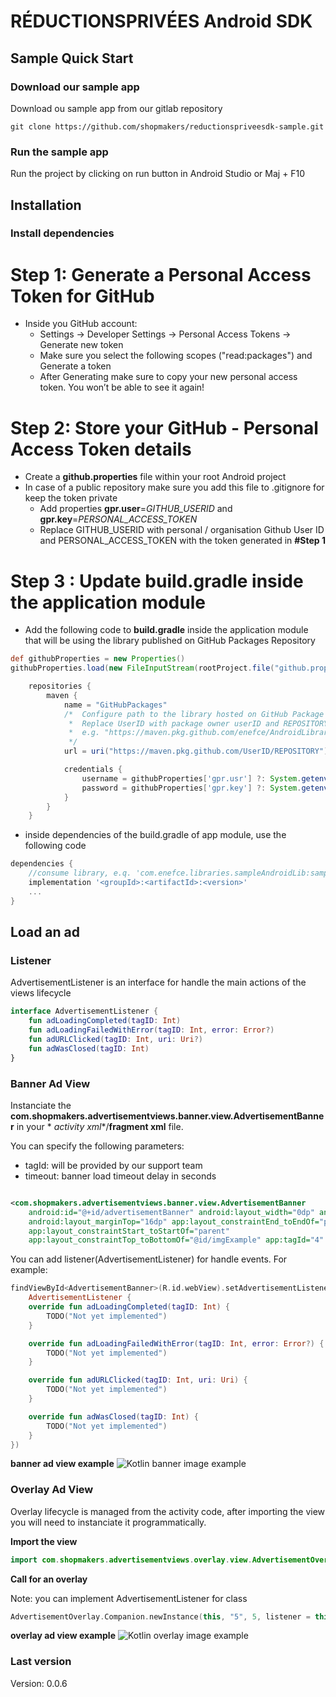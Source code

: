 # RÉDUCTIONSPRIVÉES Android SDK

## Sample Quick Start

### Download our sample app

Download ou sample app from our gitlab repository

```
git clone https://github.com/shopmakers/reductionspriveesdk-sample.git
```

### Run the sample app

Run the project by clicking on run button in Android Studio or Maj + F10

## Installation

### Install dependencies

# Step 1: Generate a Personal Access Token for GitHub

- Inside you GitHub account:
    - Settings -> Developer Settings -> Personal Access Tokens -> Generate new token
    - Make sure you select the following scopes ("read:packages") and Generate a token
    - After Generating make sure to copy your new personal access token. You won’t be able to see it
      again!

# Step 2: Store your GitHub - Personal Access Token details

- Create a **github.properties** file within your root Android project
- In case of a public repository make sure you add this file to .gitignore for keep the token
  private
    - Add properties **gpr.user**=*GITHUB_USERID* and **gpr.key**=*PERSONAL_ACCESS_TOKEN*
    - Replace GITHUB_USERID with personal / organisation Github User ID and PERSONAL_ACCESS_TOKEN
      with the token generated in **#Step 1**

# Step 3 : Update build.gradle inside the application module

- Add the following code to **build.gradle** inside the application module that will be using the
  library published on GitHub Packages Repository

```gradle
def githubProperties = new Properties()
githubProperties.load(new FileInputStream(rootProject.file("github.properties")))  
```

```gradle
    repositories {
        maven {
            name = "GitHubPackages"
            /*  Configure path to the library hosted on GitHub Package Registry
             *  Replace UserID with package owner userID and REPOSITORY with the repository name
             *  e.g. "https://maven.pkg.github.com/enefce/AndroidLibraryForGitHubPackagesDemo"
             */
            url = uri("https://maven.pkg.github.com/UserID/REPOSITORY")

            credentials {
                username = githubProperties['gpr.usr'] ?: System.getenv("GPR_USER")
                password = githubProperties['gpr.key'] ?: System.getenv("GPR_API_KEY")
            }
        }
    }
```

- inside dependencies of the build.gradle of app module, use the following code

```gradle
dependencies {
    //consume library, e.q. 'com.enefce.libraries.sampleAndroidLib:sampleandroidlib:1.0.5'
    implementation '<groupId>:<artifactId>:<version>'
	...
}
```

## Load an ad

### Listener

AdvertisementListener is an interface for handle the main actions of the views lifecycle

```kotlin
interface AdvertisementListener {
    fun adLoadingCompleted(tagID: Int)
    fun adLoadingFailedWithError(tagID: Int, error: Error?)
    fun adURLClicked(tagID: Int, uri: Uri?)
    fun adWasClosed(tagID: Int)
}
```

### Banner Ad View

Instanciate the **com.shopmakers.advertisementviews.banner.view.AdvertisementBanner** in your *
*activity xml**/**fragment xml** file.

You can specify the following parameters:

- tagId: will be provided by our support team
- timeout: banner load timeout delay in seconds

```xml

<com.shopmakers.advertisementviews.banner.view.AdvertisementBanner
    android:id="@+id/advertisementBanner" android:layout_width="0dp" android:layout_height="150dp"
    android:layout_marginTop="16dp" app:layout_constraintEnd_toEndOf="parent"
    app:layout_constraintStart_toStartOf="parent"
    app:layout_constraintTop_toBottomOf="@id/imgExample" app:tagId="4" app:timeout="5" />
```

You can add listener(AdvertisementListener) for handle events. For example:

```kotlin
findViewById<AdvertisementBanner>(R.id.webView).setAdvertisementListener(object :
    AdvertisementListener {
    override fun adLoadingCompleted(tagID: Int) {
        TODO("Not yet implemented")
    }

    override fun adLoadingFailedWithError(tagID: Int, error: Error?) {
        TODO("Not yet implemented")
    }

    override fun adURLClicked(tagID: Int, uri: Uri) {
        TODO("Not yet implemented")
    }

    override fun adWasClosed(tagID: Int) {
        TODO("Not yet implemented")
    }
})
```

**banner ad view example**
![Kotlin banner image example](/images/banner_kotlin_example.png)

### Overlay Ad View

Overlay lifecycle is managed from the activity code, after importing the view you will need to
instanciate it programmatically.

**Import the view**

```java
import com.shopmakers.advertisementviews.overlay.view.AdvertisementOverlay;
```

**Call for an overlay**

Note: you can implement AdvertisementListener for class

```kotlin
AdvertisementOverlay.Companion.newInstance(this, "5", 5, listener = this)
```

**overlay ad view example**
![Kotlin overlay image example](/images/overlay_kotlin_example.png)

### Last version

Version: 0.0.6
